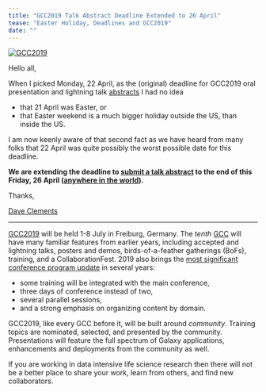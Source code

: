 ```yaml
---
title: "GCC2019 Talk Abstract Deadline Extended to 26 April"
tease: "Easter Holiday, Deadlines and GCC2019"
date: ""
---
```


[<img class="float-right" style="max-width: 300px" src="/src/events/gcc2019/gcc2019-logo-big.png" alt="GCC2019" />](/src/events/gcc2019/index.md)

Hello all,

When I picked Monday, 22 April, as the (original) deadline for GCC2019 oral presentation and lightning talk [abstracts](/src/events/gcc2019/abstracts/index.md) I had no idea

* that 21 April was Easter, or
* that Easter weekend is a much bigger holiday outside the US, than inside the US.

I am now keenly aware of that second fact as we have heard from many folks that 22 April was quite possibly the worst possible date for this deadline.

**We are extending the deadline to [submit a talk abstract](/src/events/gcc2019/abstracts/index.md) to the end of this Friday, 26 April ([anywhere in the world](https://www.timeanddate.com/countdown/launch?iso=20190427T00&p0=3399&msg=GCC+Abstract+EXTENSION%21&font=cursive)).**

Thanks,

[Dave Clements](/src/people/dave-clements/index.md)

----

[GCC2019](/src/events/gcc2019/index.md) will be held 1-8 July in Freiburg, Germany.  The *tenth* [GCC](/src/gcc/index.md) will have many familiar features from earlier years, including accepted and lightning talks, posters and demos, birds-of-a-feather gatherings (BoFs), training, and a CollaborationFest.  2019 also brings the [most significant conference program update](https://gcc2019.sched.com/) in several years:

* some training will be integrated with the main conference,
* three days of conference instead of two,
* several parallel sessions,
* and a strong emphasis on organizing content by domain.

GCC2019, like every GCC before it, will be built around *community*.  Training topics are nominated, selected, and presented by the community.  Presentations will  feature the full spectrum of Galaxy applications, enhancements and deployments from the community as well.

If you are working in data intensive life science research then there will not be a better place to share your work, learn from others, and find new collaborators.
